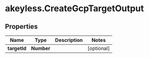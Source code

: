 # akeyless.CreateGcpTargetOutput

## Properties

Name | Type | Description | Notes
------------ | ------------- | ------------- | -------------
**targetId** | **Number** |  | [optional] 


